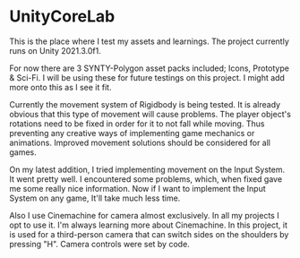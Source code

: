 # UnityCoreLab

This is the place where I test my assets and learnings. The project currently runs on Unity 2021.3.0f1.

For now there are 3 SYNTY-Polygon asset packs included; Icons, Prototype & Sci-Fi. I will be using these for future testings on this project. I might add more onto this as I see it fit.

Currently the movement system of Rigidbody is being tested. It is already obvious that this type of movement will cause problems. The player object's rotations need to be fixed in order for it to not fall while moving. Thus preventing any creative ways of implementing game mechanics or animations. Improved movement solutions should be considered for all games.

On my latest addition, I tried implementing movement on the Input System. It went pretty well. I encountered some problems, which, when fixed gave me some really nice information. Now if I want to implement the Input System on any game, It'll take much less time.

Also I use Cinemachine for camera almost exclusively. In all my projects I opt to use it. I'm always learning more about Cinemachine. In this project, it is used for a third-person camera that can switch sides on the shoulders by pressing "H". Camera controls were set by code.
